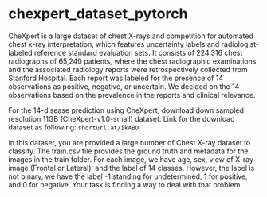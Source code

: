 # chexpert_dataset_pytorch
CheXpert is a large dataset of chest X-rays and competition for automated chest x-ray interpretation, which features uncertainty labels and radiologist-labeled reference standard evaluation sets. It consists of 224,316 chest radiographs of 65,240 patients, where the chest radiographic examinations and the associated radiology reports were retrospectively collected from Stanford Hospital. Each report was labeled for the presence of 14 observations as positive, negative, or uncertain. We decided on the 14 observations based on the prevalence in the reports and clinical relevance.

For the 14-disease prediction using CheXpert, download down sampled resolution 11GB (CheXpert-v1.0-small) dataset. Link for the download dataset as following: ```shorturl.at/ikABD```

In this dataset, you are provided a large number of Chest X-ray dataset to classify. The train.csv file provides the ground truth and metadata for the images in the train folder. For each image, we have age, sex, view of X-ray image (Frontal or Lateral), and the label of 14 classes. However, the label is not binary, we have the label -1 standing for undetermined, 1 for positive, and 0 for negative. Your task is finding a way to deal with that problem.

